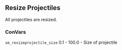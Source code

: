 Resize Projectiles
---
All projectiles are resized.

### ConVars
`sm_resizeprojectile_size` 0.1 - 100.0 - Size of projectile
